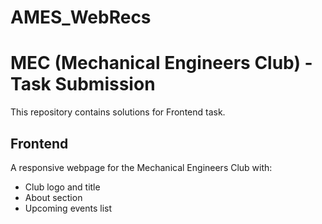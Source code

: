 # AMES_WebRecs
# MEC (Mechanical Engineers Club) - Task Submission

This repository contains solutions for Frontend task.

## Frontend
A responsive webpage for the Mechanical Engineers Club with:
- Club logo and title
- About section
- Upcoming events list
